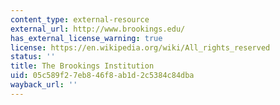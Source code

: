 ```yaml
---
content_type: external-resource
external_url: http://www.brookings.edu/
has_external_license_warning: true
license: https://en.wikipedia.org/wiki/All_rights_reserved
status: ''
title: The Brookings Institution
uid: 05c589f2-7eb8-46f8-ab1d-2c5384c84dba
wayback_url: ''
---
```

